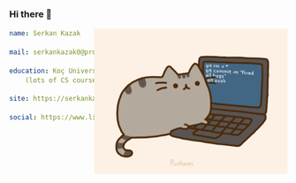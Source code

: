 ### Hi there 👋

<img align="right" width="350px" alt="GIF" src="https://raw.githubusercontent.com/serkankazak/serkankazak/refs/heads/main/pusheencode.gif" />

``` yaml
name: Serkan Kazak

mail: serkankazak0@proton.me

education: Koç University Computer Science and Engineering
    (lots of CS courses taken in Bilkent University)

site: https://serkankazak.github.io/me

social: https://www.linkedin.com/in/serkan-kazak-57331827b
```

<!--
**serkankazak/serkankazak** is a ✨ _special_ ✨ repository because its `README.md` (this file) appears on your GitHub profile.

Here are some ideas to get you started:

- 🔭 I’m currently working on ...
- 🌱 I’m currently learning ...
- 👯 I’m looking to collaborate on ...
- 🤔 I’m looking for help with ...
- 💬 Ask me about ...
- 📫 How to reach me: ...
- 😄 Pronouns: ...
- ⚡ Fun fact: ...
-->
